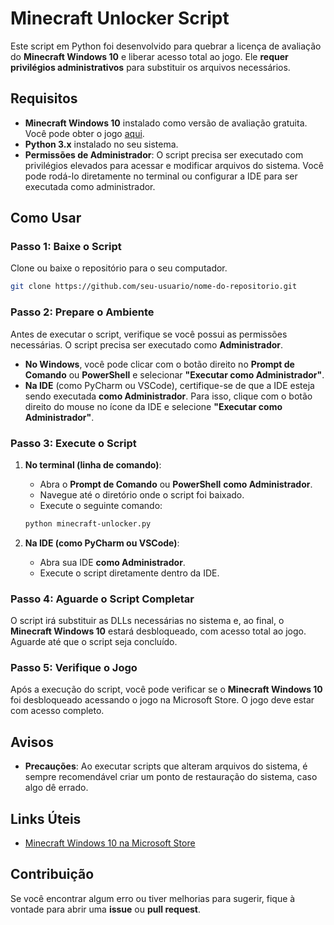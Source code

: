 
# Minecraft Unlocker Script

Este script em Python foi desenvolvido para quebrar a licença de avaliação do **Minecraft Windows 10** e liberar acesso total ao jogo. Ele **requer privilégios administrativos** para substituir os arquivos necessários.

## Requisitos

- **Minecraft Windows 10** instalado como versão de avaliação gratuita. Você pode obter o jogo [aqui](https://apps.microsoft.com/detail/9NBLGGH2JHXJ?hl=pt-br&gl=US&ocid=pdpshare).
- **Python 3.x** instalado no seu sistema.
- **Permissões de Administrador**: O script precisa ser executado com privilégios elevados para acessar e modificar arquivos do sistema. Você pode rodá-lo diretamente no terminal ou configurar a IDE para ser executada como administrador.

## Como Usar

### Passo 1: Baixe o Script

Clone ou baixe o repositório para o seu computador.

```bash
git clone https://github.com/seu-usuario/nome-do-repositorio.git
```

### Passo 2: Prepare o Ambiente

Antes de executar o script, verifique se você possui as permissões necessárias. O script precisa ser executado como **Administrador**.

- **No Windows**, você pode clicar com o botão direito no **Prompt de Comando** ou **PowerShell** e selecionar **"Executar como Administrador"**.
- **Na IDE** (como PyCharm ou VSCode), certifique-se de que a IDE esteja sendo executada **como Administrador**. Para isso, clique com o botão direito do mouse no ícone da IDE e selecione **"Executar como Administrador"**.

### Passo 3: Execute o Script

1. **No terminal (linha de comando)**:
   - Abra o **Prompt de Comando** ou **PowerShell** **como Administrador**.
   - Navegue até o diretório onde o script foi baixado.
   - Execute o seguinte comando:

   ```bash
   python minecraft-unlocker.py
   ```

2. **Na IDE (como PyCharm ou VSCode)**:
   - Abra sua IDE **como Administrador**.
   - Execute o script diretamente dentro da IDE.

### Passo 4: Aguarde o Script Completar

O script irá substituir as DLLs necessárias no sistema e, ao final, o **Minecraft Windows 10** estará desbloqueado, com acesso total ao jogo. Aguarde até que o script seja concluído.

### Passo 5: Verifique o Jogo

Após a execução do script, você pode verificar se o **Minecraft Windows 10** foi desbloqueado acessando o jogo na Microsoft Store. O jogo deve estar com acesso completo.

## Avisos

- **Precauções**: Ao executar scripts que alteram arquivos do sistema, é sempre recomendável criar um ponto de restauração do sistema, caso algo dê errado.

## Links Úteis

- [Minecraft Windows 10 na Microsoft Store](https://apps.microsoft.com/detail/9NBLGGH2JHXJ?hl=pt-br&gl=US&ocid=pdpshare)

## Contribuição

Se você encontrar algum erro ou tiver melhorias para sugerir, fique à vontade para abrir uma **issue** ou **pull request**.
